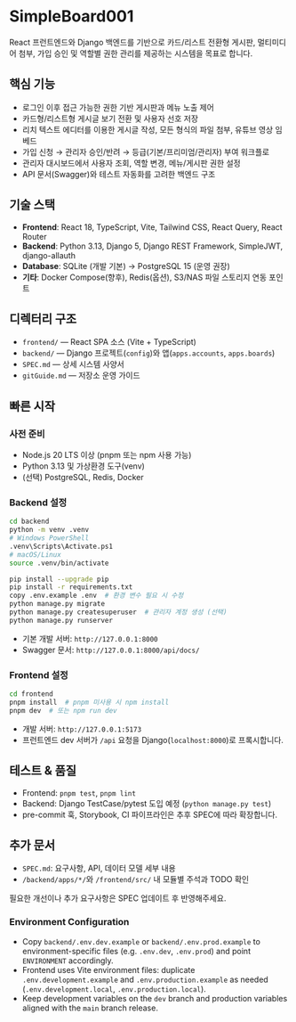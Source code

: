 ﻿# SimpleBoard001

React 프런트엔드와 Django 백엔드를 기반으로 카드/리스트 전환형 게시판, 멀티미디어 첨부, 가입 승인 및 역할별 권한 관리를 제공하는 시스템을 목표로 합니다.

## 핵심 기능
- 로그인 이후 접근 가능한 권한 기반 게시판과 메뉴 노출 제어
- 카드형/리스트형 게시글 보기 전환 및 사용자 선호 저장
- 리치 텍스트 에디터를 이용한 게시글 작성, 모든 형식의 파일 첨부, 유튜브 영상 임베드
- 가입 신청 → 관리자 승인/반려 → 등급(기본/프리미엄/관리자) 부여 워크플로
- 관리자 대시보드에서 사용자 조회, 역할 변경, 메뉴/게시판 권한 설정
- API 문서(Swagger)와 테스트 자동화를 고려한 백엔드 구조

## 기술 스택
- **Frontend**: React 18, TypeScript, Vite, Tailwind CSS, React Query, React Router
- **Backend**: Python 3.13, Django 5, Django REST Framework, SimpleJWT, django-allauth
- **Database**: SQLite (개발 기본) → PostgreSQL 15 (운영 권장)
- **기타**: Docker Compose(향후), Redis(옵션), S3/NAS 파일 스토리지 연동 포인트

## 디렉터리 구조
- `frontend/` — React SPA 소스 (Vite + TypeScript)
- `backend/` — Django 프로젝트(`config`)와 앱(`apps.accounts`, `apps.boards`)
- `SPEC.md` — 상세 시스템 사양서
- `gitGuide.md` — 저장소 운영 가이드

## 빠른 시작
### 사전 준비
- Node.js 20 LTS 이상 (pnpm 또는 npm 사용 가능)
- Python 3.13 및 가상환경 도구(venv)
- (선택) PostgreSQL, Redis, Docker

### Backend 설정
```bash
cd backend
python -m venv .venv
# Windows PowerShell
.venv\Scripts\Activate.ps1
# macOS/Linux
source .venv/bin/activate

pip install --upgrade pip
pip install -r requirements.txt
copy .env.example .env  # 환경 변수 필요 시 수정
python manage.py migrate
python manage.py createsuperuser  # 관리자 계정 생성 (선택)
python manage.py runserver
```
- 기본 개발 서버: `http://127.0.0.1:8000`
- Swagger 문서: `http://127.0.0.1:8000/api/docs/`

### Frontend 설정
```bash
cd frontend
pnpm install  # pnpm 미사용 시 npm install
pnpm dev  # 또는 npm run dev
```
- 개발 서버: `http://127.0.0.1:5173`
- 프런트엔드 dev 서버가 `/api` 요청을 Django(`localhost:8000`)로 프록시합니다.

## 테스트 & 품질
- Frontend: `pnpm test`, `pnpm lint`
- Backend: Django TestCase/pytest 도입 예정 (`python manage.py test`)
- pre-commit 훅, Storybook, CI 파이프라인은 추후 SPEC에 따라 확장합니다.

## 추가 문서
- `SPEC.md`: 요구사항, API, 데이터 모델 세부 내용
- `/backend/apps/*/`와 `/frontend/src/` 내 모듈별 주석과 TODO 확인

필요한 개선이나 추가 요구사항은 SPEC 업데이트 후 반영해주세요.

### Environment Configuration
- Copy `backend/.env.dev.example` or `backend/.env.prod.example` to environment-specific files (e.g. `.env.dev`, `.env.prod`) and point `ENVIRONMENT` accordingly.
- Frontend uses Vite environment files: duplicate `.env.development.example` and `.env.production.example` as needed (`.env.development.local`, `.env.production.local`).
- Keep development variables on the `dev` branch and production variables aligned with the `main` branch release.
